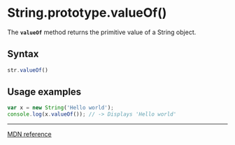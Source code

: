 # String.prototype.valueOf()

The **`valueOf`** method returns the primitive value of a String object.

## Syntax

```js
str.valueOf()
```

## Usage examples

```js
var x = new String('Hello world');
console.log(x.valueOf()); // -> Displays 'Hello world'
```

---

[MDN reference](https://developer.mozilla.org/en-US/docs/Web/JavaScript/Reference/Global_Objects/String/valueOf)
